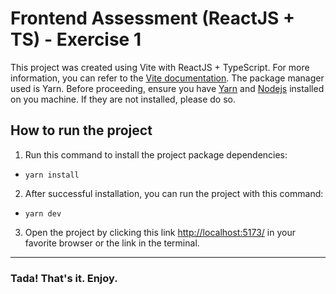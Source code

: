 # Frontend Assessment (ReactJS + TS) - Exercise 1

This project was created using Vite with ReactJS + TypeScript. For more information, you can refer to the [Vite documentation](https://vitejs.dev/guide/). The package manager used is Yarn. Before proceeding, ensure you have [Yarn](https://classic.yarnpkg.com/lang/en/docs/install/) and [Nodejs](https://nodejs.org/en/download/package-manager) installed on you machine. If they are not installed, please do so.

## How to run the project

1. Run this command to install the project package dependencies:

- ```ssh
  yarn install
  ```

2. After successful installation, you can run the project with this command:

- ```ssh
  yarn dev
  ```

3. Open the project by clicking this link [http://localhost:5173/](http://localhost:5173/) in your favorite browser or the link in the terminal.

---

### Tada! That's it. Enjoy.

